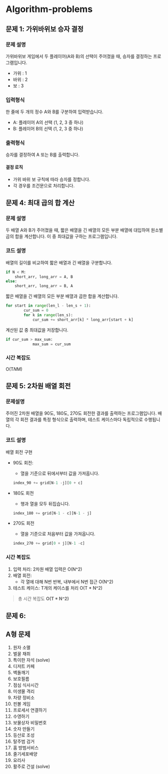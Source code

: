 # Algorithm-problems

## 문제 1: 가위바위보 승자 결정

### 문제 설명

가위바위보 게임에서 두 플레이어(A와 B)의 선택이 주어졌을 때, 승자를 결정하는 프로그램입니다.
- 가위 : 1
- 바위 : 2
- 보 : 3

### 입력형식
한 줄에 두 개의 정수 A와 B를 구분하여 입력받습니다.
- A: 플레이어 A의 선택 (1, 2, 3 중 하나)
- B: 플레이어 B의 선택 (1, 2, 3 중 하나)

### 출력형식
승자를 결정하여 A 또는 B를 출력합니다.

#### 결정 로직
 - 가위 바위 보 규칙에 따라 승자를 정합니다.
 - 각 경우를 조건문으로 처리합니다.

## 문제 4: 최대 곱의 합 계산

### 문제 설명
두 배열 A와 B가 주어졌을 때, 짧은 배열을 긴 배열의 모든 부분 배열에 대입하여 원소별 곱의 합을 계산합니다. 이 중 최대값을 구하는 프로그램입니다.

### 코드 설명
배열의 길이를 비교하여 짧은 배열과 긴 배열을 구분합니다.
```python
if N < M:
    short_arr, long_arr = A, B
else:
    short_arr, long_arr = B, A
```

짧은 배열을 긴 배열의 모든 부분 배열과 곱한 합을 계산합니다.
```python
for start in range(len_l - len_s + 1):
        cur_sum = 0
        for k in range(len_s):
            cur_sum += short_arr[k] * long_arr[start + k]
```

계산된 값 중 최대값을 저장합니다.
```python
if cur_sum > max_sum:
            max_sum = cur_sum
```

### 시간 복잡도
O(T*N*M)

## 문제 5: 2차원 배열 회전

### 문제설명
주어진 2차원 배열을 90도, 180도, 270도 회전한 결과를 출력하는 프로그램입니다. 배열의 각 회전 결과를 특정 형식으로 출력하며, 테스트 케이스마다 독립적으로 수행됩니다.

### 코드 설명

배열 회전 구현
- 90도 회전:
    - 열을 기준으로 뒤에서부터 값을 가져옵니다.
    ```python
    index_90 += grid[N-1 -j][0 + c]
    ```

- 180도 회전
    - 행과 열을 모두 뒤집습니다.
    ```python
    index_180 += grid[N-1 - c][N-1 - j]
    ```

- 270도 회전
    - 열을 기준으로 처음부터 값을 가져옵니다.
    ```python
    index_270 += grid[0 + j][N-1 -c]
    ```

### 시간 복잡도
1. 입력 처리: 2차원 배열 입력은 O(N^2)
1. 배열 회전:
    - 각 열에 대해 N번 반복, 내부에서 N번 접근 O(N^2)
1. 테스트 케이스: T개의 케이스를 처리 O(T * N^2)

> 총 시간 복잡도 **O(T * N^2)**

## 문제 6: 


## A형 문제

1. 원자 소멸
2. 벌꿀 채취
3. 특이한 자석 (solve)
4. 디저트 카페
5. 벽돌깨기
6. 보호필름
7. 점심 식사시간
8. 미생물 격리
9. 차량 정비소
10. 핀볼 게임
11. 프로세서 연결하기
12. 수영하기
13. 보물상자 비밀번호
14. 숫자 만들기
15. 등산로 조성
16. 탈주범 검거
17. 홈 방범서비스
18. 줄기세포배양
19. 요리사
20. 활주로 건설 (solve)
